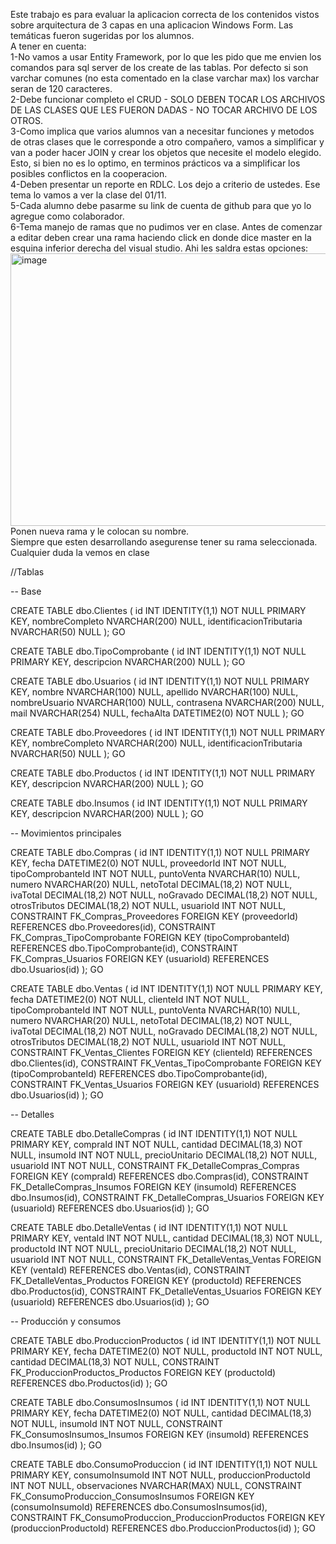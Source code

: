 Este trabajo es para evaluar la aplicacion correcta de los contenidos vistos sobre arquitectura de 3 capas en una aplicacion Windows Form. Las temáticas fueron sugeridas por los alumnos.  
A tener en cuenta:  
1-No vamos a usar Entity Framework, por lo que les pido que me envien los comandos para sql server de los create de las tablas. Por defecto si son varchar comunes (no esta comentado en la clase varchar max) los varchar seran de 120 caracteres.  
2-Debe funcionar completo el CRUD - SOLO DEBEN TOCAR LOS ARCHIVOS DE LAS CLASES QUE LES FUERON DADAS - NO TOCAR ARCHIVO DE LOS OTROS.  
3-Como implica que varios alumnos van a necesitar funciones y metodos de otras clases que le corresponde a otro compañero, vamos a simplificar y van a poder hacer JOIN y crear los objetos que necesite el modelo elegido. Esto, si bien no es lo optimo, en terminos prácticos va a simplificar los posibles conflictos en la cooperacion.  
4-Deben presentar un reporte en RDLC. Los dejo a criterio de ustedes. Ese tema lo vamos a ver la clase del 01/11.  
5-Cada alumno debe pasarme su link de cuenta de github para que yo lo agregue como colaborador.  
6-Tema manejo de ramas que no pudimos ver en clase. Antes de comenzar a editar deben crear una rama haciendo click en donde dice master en la esquina inferior derecha del visual studio. Ahi les saldra estas opciones:  
<img width="625" height="436" alt="image" src="https://github.com/user-attachments/assets/ca2281f5-bc50-45e2-8b81-d1a298d7e701" />
Ponen nueva rama y le colocan su nombre.  
Siempre que esten desarrollando asegurense tener su rama seleccionada. Cualquier duda la vemos en clase  

//Tablas

-- Base

CREATE TABLE dbo.Clientes (
    id INT IDENTITY(1,1) NOT NULL PRIMARY KEY,
    nombreCompleto NVARCHAR(200) NULL,
    identificacionTributaria NVARCHAR(50) NULL
);
GO


CREATE TABLE dbo.TipoComprobante (
    id INT IDENTITY(1,1) NOT NULL PRIMARY KEY,
    descripcion NVARCHAR(200) NULL
);
GO


CREATE TABLE dbo.Usuarios (
    id INT IDENTITY(1,1) NOT NULL PRIMARY KEY,
    nombre NVARCHAR(100) NULL,
    apellido NVARCHAR(100) NULL,
    nombreUsuario NVARCHAR(100) NULL,
    contrasena NVARCHAR(200) NULL,
    mail NVARCHAR(254) NULL,
    fechaAlta DATETIME2(0) NOT NULL
);
GO


CREATE TABLE dbo.Proveedores (
    id INT IDENTITY(1,1) NOT NULL PRIMARY KEY,
    nombreCompleto NVARCHAR(200) NULL,
    identificacionTributaria NVARCHAR(50) NULL
);
GO

CREATE TABLE dbo.Productos (
    id INT IDENTITY(1,1) NOT NULL PRIMARY KEY,
    descripcion NVARCHAR(200) NULL
);
GO

CREATE TABLE dbo.Insumos (
    id INT IDENTITY(1,1) NOT NULL PRIMARY KEY,
    descripcion NVARCHAR(200) NULL
);
GO

-- Movimientos principales


CREATE TABLE dbo.Compras (
    id INT IDENTITY(1,1) NOT NULL PRIMARY KEY,
    fecha DATETIME2(0) NOT NULL,
    proveedorId INT NOT NULL,
    tipoComprobanteId INT NOT NULL,
    puntoVenta NVARCHAR(10) NULL,
    numero NVARCHAR(20) NULL,
    netoTotal DECIMAL(18,2) NOT NULL,
    ivaTotal DECIMAL(18,2) NOT NULL,
    noGravado DECIMAL(18,2) NOT NULL,
    otrosTributos DECIMAL(18,2) NOT NULL,
    usuarioId INT NOT NULL,
    CONSTRAINT FK_Compras_Proveedores FOREIGN KEY (proveedorId) REFERENCES dbo.Proveedores(id),
    CONSTRAINT FK_Compras_TipoComprobante FOREIGN KEY (tipoComprobanteId) REFERENCES dbo.TipoComprobante(id),
    CONSTRAINT FK_Compras_Usuarios FOREIGN KEY (usuarioId) REFERENCES dbo.Usuarios(id)
);
GO

CREATE TABLE dbo.Ventas (
    id INT IDENTITY(1,1) NOT NULL PRIMARY KEY,
    fecha DATETIME2(0) NOT NULL,
    clienteId INT NOT NULL,
    tipoComprobanteId INT NOT NULL,
    puntoVenta NVARCHAR(10) NULL,
    numero NVARCHAR(20) NULL,
    netoTotal DECIMAL(18,2) NOT NULL,
    ivaTotal DECIMAL(18,2) NOT NULL,
    noGravado DECIMAL(18,2) NOT NULL,
    otrosTributos DECIMAL(18,2) NOT NULL,
    usuarioId INT NOT NULL,
    CONSTRAINT FK_Ventas_Clientes FOREIGN KEY (clienteId) REFERENCES dbo.Clientes(id),
    CONSTRAINT FK_Ventas_TipoComprobante FOREIGN KEY (tipoComprobanteId) REFERENCES dbo.TipoComprobante(id),
    CONSTRAINT FK_Ventas_Usuarios FOREIGN KEY (usuarioId) REFERENCES dbo.Usuarios(id)
);
GO

-- Detalles


CREATE TABLE dbo.DetalleCompras (
    id INT IDENTITY(1,1) NOT NULL PRIMARY KEY,
    compraId INT NOT NULL,
    cantidad DECIMAL(18,3) NOT NULL,
    insumoId INT NOT NULL,
    precioUnitario DECIMAL(18,2) NOT NULL,
    usuarioId INT NOT NULL,
    CONSTRAINT FK_DetalleCompras_Compras FOREIGN KEY (compraId) REFERENCES dbo.Compras(id),
    CONSTRAINT FK_DetalleCompras_Insumos FOREIGN KEY (insumoId) REFERENCES dbo.Insumos(id),
    CONSTRAINT FK_DetalleCompras_Usuarios FOREIGN KEY (usuarioId) REFERENCES dbo.Usuarios(id)
);
GO

CREATE TABLE dbo.DetalleVentas (
    id INT IDENTITY(1,1) NOT NULL PRIMARY KEY,
    ventaId INT NOT NULL,
    cantidad DECIMAL(18,3) NOT NULL,
    productoId INT NOT NULL,
    precioUnitario DECIMAL(18,2) NOT NULL,
    usuarioId INT NOT NULL,
    CONSTRAINT FK_DetalleVentas_Ventas FOREIGN KEY (ventaId) REFERENCES dbo.Ventas(id),
    CONSTRAINT FK_DetalleVentas_Productos FOREIGN KEY (productoId) REFERENCES dbo.Productos(id),
    CONSTRAINT FK_DetalleVentas_Usuarios FOREIGN KEY (usuarioId) REFERENCES dbo.Usuarios(id)
);
GO

-- Producción y consumos


CREATE TABLE dbo.ProduccionProductos (
    id INT IDENTITY(1,1) NOT NULL PRIMARY KEY,
    fecha DATETIME2(0) NOT NULL,
    productoId INT NOT NULL,
    cantidad DECIMAL(18,3) NOT NULL,
    CONSTRAINT FK_ProduccionProductos_Productos FOREIGN KEY (productoId) REFERENCES dbo.Productos(id)
);
GO

CREATE TABLE dbo.ConsumosInsumos (
    id INT IDENTITY(1,1) NOT NULL PRIMARY KEY,
    fecha DATETIME2(0) NOT NULL,
    cantidad DECIMAL(18,3) NOT NULL,
    insumoId INT NOT NULL,
    CONSTRAINT FK_ConsumosInsumos_Insumos FOREIGN KEY (insumoId) REFERENCES dbo.Insumos(id)
);
GO

CREATE TABLE dbo.ConsumoProduccion (
    id INT IDENTITY(1,1) NOT NULL PRIMARY KEY,
    consumoInsumoId INT NOT NULL,
    produccionProductoId INT NOT NULL,
    observaciones NVARCHAR(MAX) NULL,
    CONSTRAINT FK_ConsumoProduccion_ConsumosInsumos FOREIGN KEY (consumoInsumoId) REFERENCES dbo.ConsumosInsumos(id),
    CONSTRAINT FK_ConsumoProduccion_ProduccionProductos FOREIGN KEY (produccionProductoId) REFERENCES dbo.ProduccionProductos(id)
);
GO
